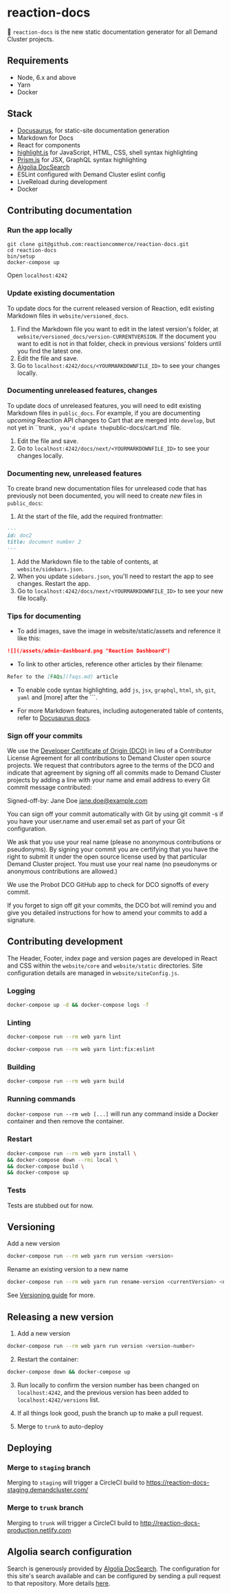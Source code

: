 # reaction-docs

📝 `reaction-docs` is the new static documentation generator for all Demand Cluster projects.

## Requirements

- Node, 6.x and above
- Yarn
- Docker

## Stack

- [Docusaurus](https://github.com/facebook/docusaurus/), for static-site documentation generation
- Markdown for Docs
- React for components
- [highlight.js](https://github.com/isagalaev/highlight.js) for JavaScript, HTML, CSS, shell syntax highlighting
- [Prism.js](https://prismjs.com/) for JSX, GraphQL syntax highlighting
- [Algolia DocSearch](https://community.algolia.com/docsearch/)
- ESLint configured with Demand Cluster eslint config
- LiveReload during development
- Docker

## Contributing documentation

### Run the app locally

```
git clone git@github.com:reactioncommerce/reaction-docs.git
cd reaction-docs
bin/setup
docker-compose up
```

Open `localhost:4242`

### Update existing documentation

To update docs for the current released version of Reaction, edit existing Markdown files in `website/versioned_docs`.

1. Find the Markdown file you want to edit in the latest version's folder, at `website/versioned_docs/version-CURRENTVERSION`. If the document you want to edit is not in that folder, check in previous versions' folders until you find the latest one.
1. Edit the file and save.
1. Go to `localhost:4242/docs/<YOURMARKDOWNFILE_ID>` to see your changes locally.

### Documenting unreleased features, changes

To update docs of unreleased features, you will need to edit existing Markdown files in `public_docs`. For example, if you are documenting *upcoming* Reaction API changes to Cart that are merged into `develop`, but not yet in ``trunk` , you'd update the `public-docs/cart.md` file.

1. Edit the file and save.
1. Go to `localhost:4242/docs/next/<YOURMARKDOWNFILE_ID>` to see your changes locally.

### Documenting new, unreleased features

To create brand new documentation files for unreleased code that has previously not been documented, you will need to create *new* files in `public_docs`:

1. At the start of the file, add the required frontmatter:
```md
---
id: doc2
title: document number 2
---
```
1. Add the Markdown file to the table of contents, at `website/sidebars.json`.
1. When you update `sidebars.json`, you'll need to restart the app to see changes. Restart the app.
1. Go to `localhost:4242/docs/next/<YOURMARKDOWNFILE_ID>` to see your new file locally.

### Tips for documenting

- To add images, save the image in website/static/assets and reference it like this:

```md
![](/assets/admin-dashboard.png "Reaction Dashboard")
```

- To link to other articles, reference other articles by their filename:

```md
Refer to the [FAQs](faqs.md) article
```

- To enable code syntax highlighting, add `js`, `jsx`, `graphql`, `html`, `sh`, `git`, `yaml` and [more] after the ```.

- For more Markdown features, including autogenerated table of contents, refer to [Docusaurus docs](https://docusaurus.io/docs/en/doc-markdown.html).

### Sign off your commits

We use the [Developer Certificate of Origin (DCO)](https://developercertificate.org/) in lieu of a Contributor License Agreement for all contributions to Demand Cluster open source projects. We request that contributors agree to the terms of the DCO and indicate that agreement by signing off all commits made to Demand Cluster projects by adding a line with your name and email address to every Git commit message contributed:

Signed-off-by: Jane Doe <jane.doe@example.com>

You can sign off your commit automatically with Git by using git commit -s if you have your user.name and user.email set as part of your Git configuration.

We ask that you use your real name (please no anonymous contributions or pseudonyms). By signing your commit you are certifying that you have the right to submit it under the open source license used by that particular Demand Cluster project. You must use your real name (no pseudonyms or anonymous contributions are allowed.)

We use the Probot DCO GitHub app to check for DCO signoffs of every commit.

If you forget to sign off git your commits, the DCO bot will remind you and give you detailed instructions for how to amend your commits to add a signature.

## Contributing development

The Header, Footer, index page and version pages are developed in React and CSS within the `website/core` and `website/static` directories. Site configuration details are managed in `website/siteConfig.js`.

### Logging

```sh
docker-compose up -d && docker-compose logs -f
```

### Linting

```sh
docker-compose run --rm web yarn lint
```

```sh
docker-compose run --rm web yarn lint:fix:eslint
```

### Building

```sh
docker-compose run --rm web yarn build
```

### Running commands

`docker-compose run --rm web [...]` will run any command inside a Docker container and then remove the container.

### Restart

```sh
docker-compose run --rm web yarn install \
&& docker-compose down --rmi local \
&& docker-compose build \
&& docker-compose up
```

### Tests

Tests are stubbed out for now.

## Versioning

Add a new version

```sh
docker-compose run --rm web yarn run version <version>
```

Rename an existing version to a new name

```sh
docker-compose run --rm web yarn run rename-version <currentVersion> <newVersion>
```

See [Versioning guide](https://docusaurus.io/docs/en/1.1.4/versioning.html) for more.

## Releasing a new version

1. Add a new version

```sh
docker-compose run --rm web yarn run version <version-number>
```

2. Restart the container:

```sh
docker-compose down && docker-compose up
```

3. Run locally to confirm the version number has been changed on `localhost:4242`, and the previous version has been added to `localhost:4242/versions` list.

4. If all things look good, push the branch up to make a pull request.

5. Merge to `trunk`  to auto-deploy

## Deploying

### Merge to `staging` branch

Merging to `staging` will trigger a CircleCI build to https://reaction-docs-staging.demandcluster.com/

### Merge to `trunk`  branch

Merging to `trunk`  will trigger a CircleCI build to http://reaction-docs-production.netlify.com

## Algolia search configuration

Search is generously provided by [Algolia DocSearch](https://community.algolia.com/docsearch/what-is-docsearch.html). The configuration for this site's search available and can be configured by sending a pull request to that repository. More details [here](https://community.algolia.com/docsearch/config-file.html).
